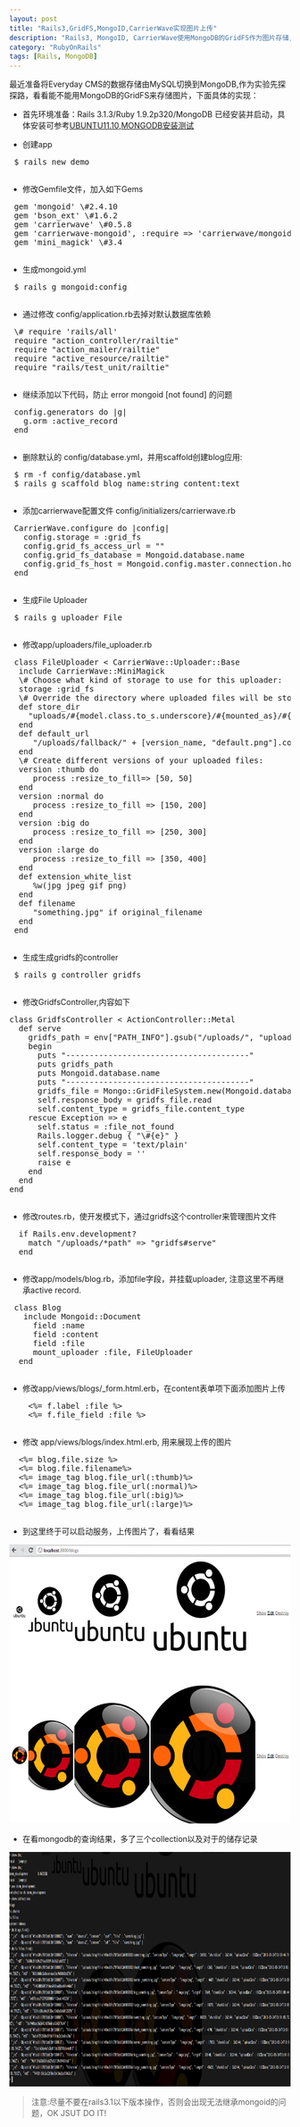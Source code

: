 ```yaml
---
layout: post
title: "Rails3,GridFS,MongoID,CarrierWave实现图片上传"
description: "Rails3, MongoID, CarrierWave使用MongoDB的GridFS作为图片存储,实现图片上传功能"
category: "RubyOnRails"
tags: [Rails, MongoDB]
---
```


最近准备将Everyday CMS的数据存储由MySQL切换到MongoDB,作为实验先探探路，看看能不能用MongoDB的GridFS来存储图片，下面具体的实现：

 - 首先环境准备：Rails 3.1.3/Ruby 1.9.2p320/MongoDB 已经安装并启动，具体安装可参考[UBUNTU11.10,MONGODB安装测试][1]

 - 创建app
 <pre>
 $ rails new demo
 </pre>

 - 修改Gemfile文件，加入如下Gems
 <pre>
 gem 'mongoid' \#2.4.10
 gem 'bson_ext' \#1.6.2
 gem 'carrierwave' \#0.5.8
 gem 'carrierwave-mongoid', :require => 'carrierwave/mongoid' \#0.1.7
 gem 'mini_magick' \#3.4
 </pre>

 - 生成mongoid.yml
 <pre>
 $ rails g mongoid:config
 </pre>

 - 通过修改 config/application.rb去掉对默认数据库依赖
 <pre>
 \# require 'rails/all'
 require "action_controller/railtie"
 require "action_mailer/railtie"
 require "active_resource/railtie"
 require "rails/test_unit/railtie"
 </pre>

 - 继续添加以下代码，防止 error mongoid [not found] 的问题
 <pre>
 config.generators do |g|
   g.orm :active_record
 end
 </pre>

 - 删除默认的 config/database.yml，并用scaffold创建blog应用:
 <pre>
 $ rm -f config/database.yml
 $ rails g scaffold blog name:string content:text
 </pre>

 - 添加carrierwave配置文件 config/initializers/carrierwave.rb
 <pre>
 CarrierWave.configure do |config|
   config.storage = :grid_fs
   config.grid_fs_access_url = ""
   config.grid_fs_database = Mongoid.database.name
   config.grid_fs_host = Mongoid.config.master.connection.host
 end
 </pre>

 - 生成File Uploader
 <pre>
 $ rails g uploader File
 </pre>

 - 修改app/uploaders/file_uploader.rb
 <pre>
 class FileUploader < CarrierWave::Uploader::Base
  include CarrierWave::MiniMagick
  \# Choose what kind of storage to use for this uploader:
  storage :grid_fs
  \# Override the directory where uploaded files will be stored.
  def store_dir
    "uploads/#{model.class.to_s.underscore}/#{mounted_as}/#{model.id}"
  end
  def default_url
     "/uploads/fallback/" + [version_name, "default.png"].compact.join('_')
  end
  \# Create different versions of your uploaded files:
  version :thumb do
     process :resize_to_fill=> [50, 50]
  end
  version :normal do
     process :resize_to_fill => [150, 200]
  end
  version :big do
     process :resize_to_fill => [250, 300]
  end
  version :large do
     process :resize_to_fill => [350, 400]
  end
  def extension_white_list
     %w(jpg jpeg gif png)
  end
  def filename
     "something.jpg" if original_filename
  end
 end
 </pre>

 - 生成生成gridfs的controller
 <pre>
 $ rails g controller gridfs
 </pre>

 - 修改GridfsController,内容如下
 <pre>
class GridfsController < ActionController::Metal
  def serve
    gridfs_path = env["PATH_INFO"].gsub("/uploads/", "uploads/")
    begin
      puts "---------------------------------------"
      puts gridfs_path
      puts Mongoid.database.name
      puts "---------------------------------------"
      gridfs_file = Mongo::GridFileSystem.new(Mongoid.database).open(gridfs_path, 'r')
      self.response_body = gridfs_file.read
      self.content_type = gridfs_file.content_type
    rescue Exception => e
      self.status = :file_not_found
      Rails.logger.debug { "\#{e}" }
      self.content_type = 'text/plain'
      self.response_body = ''
      raise e
    end
  end
end
 </pre>

 - 修改routes.rb，使开发模式下，通过gridfs这个controller来管理图片文件
 <pre>
  if Rails.env.development?
    match "/uploads/*path" => "gridfs#serve"
  end
 </pre>

 - 修改app/models/blog.rb，添加file字段，并挂载uploader, 注意这里不再继承active record.
 <pre>
 class Blog
   include Mongoid::Document
     field :name
	 field :content
	 field :file
	 mount_uploader :file, FileUploader
  end
 </pre>

  - 修改app/views/blogs/_form.html.erb，在content表单项下面添加图片上传
  <pre>
    <%= f.label :file %>
    <%= f.file_field :file %>
  </pre>

  - 修改 app/views/blogs/index.html.erb, 用来展现上传的图片
  <pre>
  <%= blog.file.size %>
  <%= blog.file.filename%>
  <%= image_tag blog.file_url(:thumb)%>
  <%= image_tag blog.file_url(:normal)%>
  <%= image_tag blog.file_url(:big)%>
  <%= image_tag blog.file_url(:large)%>
  </pre>

  - 到这里终于可以启动服务，上传图片了，看看结果
  <img src="/images/post/carrierwave-mongoid.png" width="750px" height="500px"/>

  - 在看mongodb的查询结果，多了三个collection以及对于的储存记录
  <img src="/images/post/mongodb-result.png" width="830px" height="420px"/>

  > 注意:尽量不要在rails3.1以下版本操作，否则会出现无法继承mongoid的问题，OK JSUT DO IT!

  [1]: http://tim.everyday-cn.com/Ubuntu/2011/10/31/ubuntu11-10-mongodb.html
